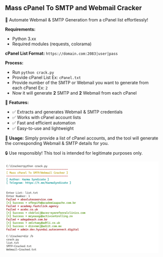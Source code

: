 ## Mass cPanel To SMTP and Webmail Cracker

🚀 Automate Webmail & SMTP Generation from a cPanel list effortlessly!

**Requirements:**
 - Python 3.xx
 - Required modules (requests, colorama)

**cPanel List Format:** ``https://domain.com:2083|user|pass``

**Process:**
  - Run ``python crack.py``
  - Provide cPanel List Ex: ``cPanel.txt``
  - Provide number of the SMTP or Webmail you want to generate from each cPanel Ex: ``2``
  - Now it will generate **2** SMTP and **2** Webmail from each cPanel

🔹 **Features:**
- ✅ Extracts and generates Webmail & SMTP credentials
- ✅ Works with cPanel account lists
- ✅ Fast and efficient automation
- ✅ Easy-to-use and lightweight

📌 **Usage:** Simply provide a list of cPanel accounts, and the tool will generate the corresponding Webmail & SMTP details for you.

🔒 Use responsibly! This tool is intended for legitimate purposes only.

![alt text](https://raw.githubusercontent.com/cpkarma/img/refs/heads/main/cp2smtpweb.png)
